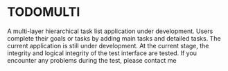 # TODOMULTI
A multi-layer hierarchical task list application under development. Users complete their goals or tasks by adding main tasks and detailed tasks. The current application is still under development. At the current stage, the integrity and logical integrity of the test interface are tested. If you encounter any problems during the test, please contact me
